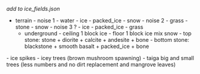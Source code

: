 *add to ice_fields.json*
- terrain
    \- noise 1
        - water
        - ice
        - packed_ice
        - snow
    \- noise 2
        - grass
        - stone
        - snow
    \- noise 3 ?
        - ice
        - packed_ice
        - grass
    - underground
        \- ceiling 1 block ice
        \- floor 1 block ice mix snow
        \- top stone: stone + diorite + calcite + andesite + bone
        \- bottom stone: blackstone + smooth basalt + packed_ice + bone
    
\- ice spikes
\- icey trees (brown mushroom spawning)
\- taiga big and small trees (less numbers and no dirt replacement and mangrove leaves)
